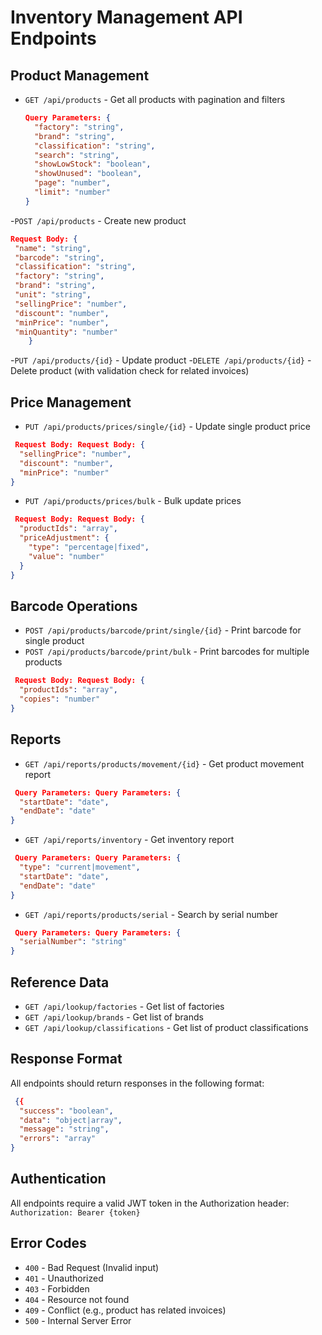# Inventory Management API Endpoints

## Product Management

- `GET /api/products` - Get all products with pagination and filters
  ```json
  Query Parameters: {
    "factory": "string",
    "brand": "string",
    "classification": "string",
    "search": "string",
    "showLowStock": "boolean",
    "showUnused": "boolean",
    "page": "number",
    "limit": "number"
  }
  ```

-`POST /api/products` - Create new product

```json
Request Body: {
 "name": "string",
 "barcode": "string",
 "classification": "string",
 "factory": "string",
 "brand": "string",
 "unit": "string",
 "sellingPrice": "number",
 "discount": "number",
 "minPrice": "number",
 "minQuantity": "number"
    }
```

-`PUT /api/products/{id}` - Update product
-`DELETE /api/products/{id}` - Delete product (with validation check for related invoices)
## Price Management

- `PUT /api/products/prices/single/{id}` - Update single product price

```json
 Request Body: Request Body: {
  "sellingPrice": "number",
  "discount": "number",
  "minPrice": "number"
}

```


- `PUT /api/products/prices/bulk` - Bulk update prices

```json
 Request Body: Request Body: {
  "productIds": "array",
  "priceAdjustment": {
    "type": "percentage|fixed",
    "value": "number"
  }
}

```




## Barcode Operations

- `POST /api/products/barcode/print/single/{id}` - Print barcode for single product
- `POST /api/products/barcode/print/bulk` - Print barcodes for multiple products

```json
 Request Body: Request Body: {
  "productIds": "array",
  "copies": "number"
}

```




## Reports

- `GET /api/reports/products/movement/{id}` - Get product movement report

```json
 Query Parameters: Query Parameters: {
  "startDate": "date",
  "endDate": "date"
}

```


- `GET /api/reports/inventory` - Get inventory report

```json
 Query Parameters: Query Parameters: {
  "type": "current|movement",
  "startDate": "date",
  "endDate": "date"
}

```


- `GET /api/reports/products/serial` - Search by serial number

```json
 Query Parameters: Query Parameters: {
  "serialNumber": "string"
}

```




## Reference Data

- `GET /api/lookup/factories` - Get list of factories
- `GET /api/lookup/brands` - Get list of brands
- `GET /api/lookup/classifications` - Get list of product classifications


## Response Format

All endpoints should return responses in the following format:

```json
 {{
  "success": "boolean",
  "data": "object|array",
  "message": "string",
  "errors": "array"
}

```

## Authentication

All endpoints require a valid JWT token in the Authorization header:
`Authorization: Bearer {token}`

## Error Codes

- `400` - Bad Request (Invalid input)
- `401` - Unauthorized
- `403` - Forbidden
- `404` - Resource not found
- `409` - Conflict (e.g., product has related invoices)
- `500` - Internal Server Error
